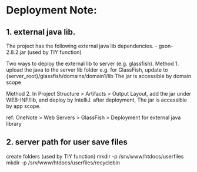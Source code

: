 # Deployment Note:

## 1. external java lib.
The project has the following external java lib dependencies.
    - gson-2.8.2.jar (used by TIY function)

Two ways to deploy the external lib to server (e.g. glassfish).
Method 1. upload the java to the server lib folder
    e.g. for GlassFish, update to {server_root}/glassfish/domains/domain1/lib
The jar is accessible by domain scope

Method 2. In Project Structure > Artifacts > Output Layout, add the jar under WEB-INF/lib, and deploy by IntelliJ.
after deployment, The jar is accessible by app scope.

ref: OneNote > Web Servers > GlassFish > Deployment for external java library


## 2. server path for user save files
create folders (used by TIY function)
mkdir -p /srv/www/htdocs/userfiles
mkdir -p /srv/www/htdocs/userfiles/recyclebin